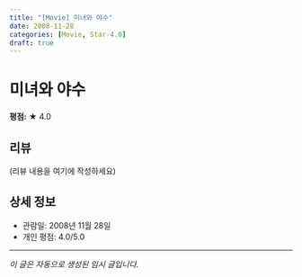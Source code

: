 ```yaml
---
title: "[Movie] 미녀와 야수"
date: 2008-11-28
categories: [Movie, Star-4.0]
draft: true
---
```


# 미녀와 야수

**평점:** ★ 4.0

## 리뷰

(리뷰 내용을 여기에 작성하세요)

## 상세 정보

- 관람일: 2008년 11월 28일
- 개인 평점: 4.0/5.0

---

*이 글은 자동으로 생성된 임시 글입니다.*

